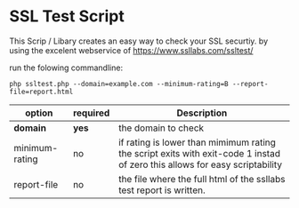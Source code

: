 # SSL Test Script

This Scrip / Libary creates an easy way to check your SSL securtiy.
by using the excelent webservice of https://www.ssllabs.com/ssltest/

run the folowing commandline:

```
php ssltest.php --domain=example.com --minimum-rating=B --report-file=report.html
```

| option | required | Description |
| --- | --- | --- |
| **domain** | **yes** | the domain to check |
| minimum-rating | no | if rating is lower than mimimum rating the script exits with exit-code 1 instad of zero this allows for easy scriptability |
| report-file | no | the file where the full html of the ssllabs test report is written. |

